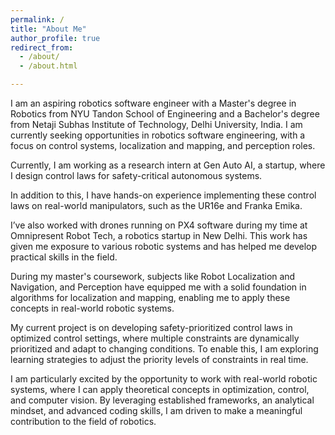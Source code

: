 ```yaml
---
permalink: /
title: "About Me"
author_profile: true
redirect_from: 
  - /about/
  - /about.html

---
```


I am an aspiring robotics software engineer with a Master's degree in Robotics from NYU Tandon School of Engineering and a Bachelor's degree from Netaji Subhas Institute of Technology, Delhi University, India. I am currently seeking opportunities in robotics software engineering, with a focus on control systems, localization and mapping, and perception roles.

Currently, I am working as a research intern at Gen Auto AI, a startup, where I design control laws for safety-critical autonomous systems.

In addition to this, I have hands-on experience implementing these control laws on real-world manipulators, such as the UR16e and Franka Emika.

I’ve also worked with drones running on PX4 software during my time at Omnipresent Robot Tech, a robotics startup in New Delhi. This work has given me exposure to various robotic systems and has helped me develop practical skills in the field.
 
 
During my master's coursework, subjects like Robot Localization and Navigation, and Perception have equipped me with a solid foundation in algorithms for localization and mapping, enabling me to apply these concepts in real-world robotic systems.


My current project is on developing safety-prioritized control laws in optimized control settings, where multiple constraints are dynamically prioritized and adapt to changing conditions. To enable this, I am exploring learning strategies to adjust the priority levels of constraints in real time.

I am particularly excited by the opportunity to work with real-world robotic systems, where I can apply theoretical concepts in optimization, control, and computer vision. By leveraging established frameworks, an analytical mindset, and advanced coding skills, I am driven to make a meaningful contribution to the field of robotics.

